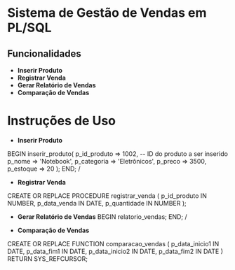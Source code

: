 # Sistema de Gestão de Vendas em PL/SQL

## Funcionalidades

- **Inserir Produto**
- **Registrar Venda**
- **Gerar Relatório de Vendas**
- **Comparação de Vendas**

# Instruções de Uso

- **Inserir Produto**

BEGIN
    inserir_produto(
        p_id_produto => 1002,  -- ID do produto a ser inserido
        p_nome => 'Notebook',
        p_categoria => 'Eletrônicos',
        p_preco => 3500,
        p_estoque => 20
    );
END;
/

- **Registrar Venda**

CREATE OR REPLACE PROCEDURE registrar_venda (
    p_id_produto   IN NUMBER,
    p_data_venda   IN DATE,
    p_quantidade   IN NUMBER
);

- **Gerar Relatório de Vendas**
BEGIN
    relatorio_vendas;
END;
/


- **Comparação de Vendas**

CREATE OR REPLACE FUNCTION comparacao_vendas (
    p_data_inicio1 IN DATE,
    p_data_fim1 IN DATE,
    p_data_inicio2 IN DATE,
    p_data_fim2 IN DATE
) RETURN SYS_REFCURSOR;
